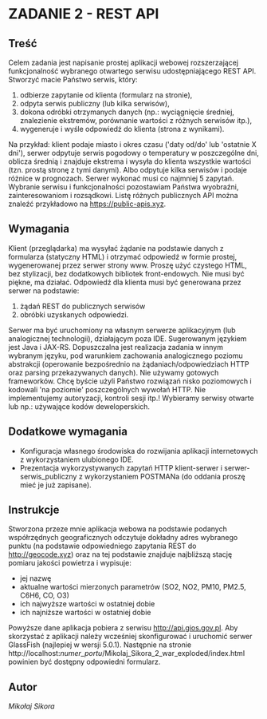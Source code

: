 # ZADANIE 2 - REST API
## Treść

Celem zadania jest napisanie prostej aplikacji webowej rozszerzającej funkcjonalność  wybranego otwartego serwisu udostępniającego REST API. Stworzyć macie Państwo serwis, który:
1. odbierze zapytanie od klienta (formularz na stronie),
2. odpyta serwis publiczny (lub kilka serwisów),
3. dokona odróbki otrzymanych danych (np.: wyciągnięcie średniej, znalezienie ekstremów, porównanie wartości z różnych serwisów itp.),
4. wygeneruje i wyśle odpowiedź do klienta (strona z wynikami).

Na przykład: klient podaje miasto i okres czasu ('daty od/do' lub 'ostatnie X dni'), serwer odpytuje serwis pogodowy o temperatury w poszczególne dni, oblicza średnią i znajduje ekstrema i wysyła do klienta wszystkie wartości (tzn. prostą stronę z tymi danymi). Albo odpytuje kilka serwisów i podaje różnice w prognozach. Serwer wykonać musi co najmniej 5 zapytań.
Wybranie serwisu i funkcjonalności pozostawiam Państwa wyobraźni, zainteresowaniom i rozsądkowi. Listę różnych publicznych API można znaleźć przykładowo na https://public-apis.xyz.

## Wymagania
Klient (przeglądarka) ma wysyłać żądanie na podstawie danych z formularza (statyczny HTML) i otrzymać odpowiedź w formie prostej, wygenerowanej przez serwer strony www. Proszę użyć czystego HTML, bez stylizacji, bez dodatkowych bibliotek front-endowych. Nie musi być piękne, ma działać.
Odpowiedź dla klienta musi być generowana przez serwer na podstawie: 
1. żądań REST do publicznych serwisów 
2. obróbki uzyskanych odpowiedzi.

Serwer ma być uruchomiony na własnym serwerze aplikacyjnym (lub analogicznej technologii), działającym poza IDE.
Sugerowanym językiem jest Java i JAX-RS. Dopuszczalna jest realizacja zadania w innym wybranym języku, pod warunkiem zachowania analogicznego poziomu abstrakcji (operowanie bezpośrednio na żądaniach/odpowiedziach HTTP oraz parsing przekazywanych danych).
Nie używamy gotowych frameworków. Chcę byście użyli Państwo rozwiązań nisko poziomowych i kodowali 'na poziomie' poszczególnych wywołań HTTP.
Nie implementujemy autoryzacji, kontroli sesji itp.! Wybieramy serwisy otwarte lub np.: używające kodów deweloperskich.

## Dodatkowe wymagania
- Konfiguracja własnego środowiska do rozwijania aplikacji internetowych z wykorzystaniem ulubionego IDE.
- Prezentacja wykorzystywanych zapytań HTTP klient-serwer i serwer-serwis_publiczny z wykorzystaniem POSTMANa (do oddania proszę mieć je już zapisane).
 
## Instrukcje
Stworzona przeze mnie aplikacja webowa na podstawie podanych współrzędnych geograficznych odczytuje dokładny adres wybranego
punktu (na podstawie odpowiedniego zapytania REST do http://geocode.xyz) oraz na tej podstawie znajduje najbliższą stację
pomiaru jakości powietrza i wypisuje:
- jej nazwę
- aktualne wartości mierzonych parametrów (SO2, NO2, PM10, PM2.5, C6H6, CO, O3) 
- ich najwyższe wartości w ostatniej dobie
- ich najniższe wartości w ostatniej dobie

Powyższe dane aplikacja pobiera z serwisu http://api.gios.gov.pl.
Aby skorzystać z aplikacji należy wcześniej skonfigurować i uruchomić serwer GlassFish (najlepiej w wersji 5.0.1).
Następnie na stronie http://localhost:*numer_portu*/Mikolaj_Sikora_2_war_exploded/index.html powinien być dostępny odpowiedni formularz.
## Autor
*Mikołaj Sikora*
